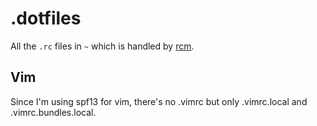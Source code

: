 # .dotfiles
All the `.rc` files in `~` which is handled by [rcm](https://github.com/thoughtbot/rcm).

## Vim
Since I'm using spf13 for vim, there's no .vimrc but only .vimrc.local and .vimrc.bundles.local.
